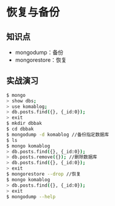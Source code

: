 恢复与备份
=========

## 知识点
- mongodump：备份
- mongorestore：恢复

## 实战演习
```bash
$ mongo
> show dbs;
> use komablog;
> db.posts.find({}, {_id:0});
> exit
$ mkdir dbbak
$ cd dbbak
$ mongodump -d komablog //备份指定数据库
$ ls
$ mongo komablog
> db.posts.find({}, {_id:0}); 
> db.posts.remove({}); //删除数据库
> db.posts.find({}, {_id:0});
> exit
$ mongorestore --drop //恢复
$ mongo komablog
> db.posts.find({}, {_id:0});
> exit
$ mongodump --help
```